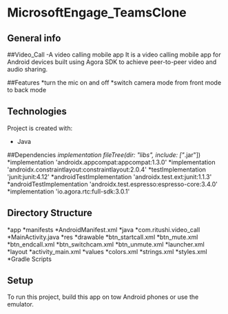 # MicrosoftEngage_TeamsClone

## General info

##Video_Call -A video calling mobile app 
It is a video calling mobile app for Android devices built using Agora SDK to achieve peer-to-peer video and audio sharing.

##Features
*turn the mic on and off
*switch camera mode from front mode to back mode
	
## Technologies
Project is created with:
* Java


##Dependencies
*implementation fileTree(dir: "libs", include: ["*.jar"])
*implementation 'androidx.appcompat:appcompat:1.3.0'
*implementation 'androidx.constraintlayout:constraintlayout:2.0.4'
*testImplementation 'junit:junit:4.12'
*androidTestImplementation 'androidx.test.ext:junit:1.1.3'
*androidTestImplementation 'androidx.test.espresso:espresso-core:3.4.0'
*implementation 'io.agora.rtc:full-sdk:3.0.1'

## Directory Structure
*app
 *manifests
  *AndroidManifest.xml
 *java
  *com.ritushi.video_call
   *MainActivity.java
 *res
  *drawable
   *btn_startcall.xml
   *btn_mute.xml
   *btn_endcall.xml
   *btn_switchcam.xml
   *btn_unmute.xml
   *launcher.xml
  *layout
   *activity_main.xml
  *values
   *colors.xml
   *strings.xml
   *styles.xml
  *Gradle Scripts


## Setup
To run this project, build this app on tow Android phones or use the emulator.

